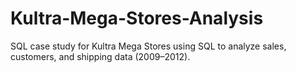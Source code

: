 # Kultra-Mega-Stores-Analysis
SQL  case study for Kultra Mega Stores using SQL to analyze sales, customers, and shipping data (2009–2012).
